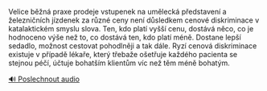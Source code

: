 
Velice běžná praxe prodeje vstupenek na umělecká představení a železničních jízdenek za různé ceny není důsledkem cenové diskriminace v katalaktickém smyslu slova. Ten, kdo platí vyšší cenu, dostává něco, co je hodnoceno výše než to, co dostává ten, kdo platí méně. Dostane lepší sedadlo, možnost cestovat pohodlněji a tak dále. Ryzí cenová diskriminace existuje v případě lékaře, který třebaže ošetřuje každého pacienta se stejnou péčí, účtuje bohatším klientům víc než těm méně bohatým.

[🔊 Poslechnout audio](/data/7-paragraphs/audio/chapter_72/para_003-Velice-bn-praxe-prodeje-vstupenek-na-umleck-p.mp3)
